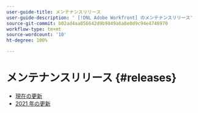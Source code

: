 ```yaml
---
user-guide-title: メンテナンスリリース
user-guide-description: ' [!DNL Adobe Workfront] のメンテナンスリリース'
source-git-commit: b02ad4aa856642d9b9849a6a8e0d9c94e4748970
workflow-type: tm+mt
source-wordcount: '10'
ht-degree: 100%

---
```



# メンテナンスリリース {#releases}

+ [現在の更新](current-updates.md)
+ [2021 年の更新](2021-updates.md)

<!--

Articles must be added to this TOC file in order to render.

Use this list format to specify links to articles and section headings that expand and collapse in the left rail of the user guide.

An article link CANNOT be used as a section heading.

2022 Updates https://one.workfront.com/s/article/Workfront-Maintenance-Updates-1882317350
2021 Updates https://one.workfront.com/s/article/Workfront-Maintenance-Updates-Archive-2021


-->
